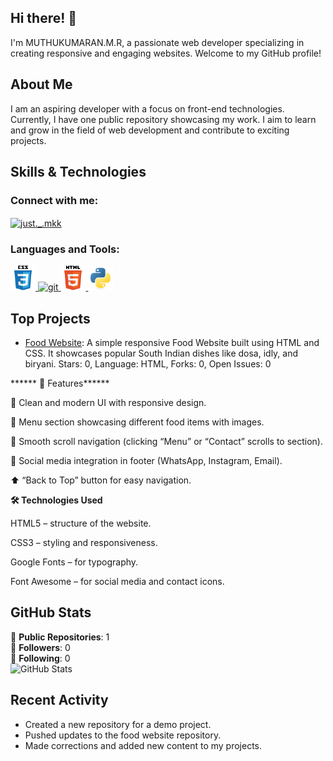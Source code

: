 ## Hi there! 👋

I'm MUTHUKUMARAN.M.R, a passionate web developer specializing in creating responsive and engaging websites. Welcome to my GitHub profile!

## About Me

I am an aspiring developer with a focus on front-end technologies. Currently, I have one public repository showcasing my work. I aim to learn and grow in the field of web development and contribute to exciting projects.

## Skills & Technologies

<h3 align="left">Connect with me:</h3>
<p align="left">
<a href="https://instagram.com/just._.mkk" target="blank"><img align="center" src="https://raw.githubusercontent.com/rahuldkjain/github-profile-readme-generator/master/src/images/icons/Social/instagram.svg" alt="just._.mkk" height="30" width="40" /></a>
</p>

<h3 align="left">Languages and Tools:</h3>
<p align="left"> <a href="https://www.w3schools.com/css/" target="_blank" rel="noreferrer"> <img src="https://raw.githubusercontent.com/devicons/devicon/master/icons/css3/css3-original-wordmark.svg" alt="css3" width="40" height="40"/> </a> <a href="https://git-scm.com/" target="_blank" rel="noreferrer"> <img src="https://www.vectorlogo.zone/logos/git-scm/git-scm-icon.svg" alt="git" width="40" height="40"/> </a> <a href="https://www.w3.org/html/" target="_blank" rel="noreferrer"> <img src="https://raw.githubusercontent.com/devicons/devicon/master/icons/html5/html5-original-wordmark.svg" alt="html5" width="40" height="40"/> </a> <a href="https://www.python.org" target="_blank" rel="noreferrer"> <img src="https://raw.githubusercontent.com/devicons/devicon/master/icons/python/python-original.svg" alt="python" width="40" height="40"/> </a> </p>


## Top Projects

- [Food Website](https://github.com/mrmuthukumaran/mrmuthukumaran): A simple responsive Food Website built using HTML and CSS. It showcases popular South Indian dishes like dosa, idly, and biryani. Stars: 0, Language: HTML, Forks: 0, Open Issues: 0

******  📌 Features******

🎨 Clean and modern UI with responsive design.

🍛 Menu section showcasing different food items with images.

🔗 Smooth scroll navigation (clicking “Menu” or “Contact” scrolls to section).

📱 Social media integration in footer (WhatsApp, Instagram, Email).

⬆️ “Back to Top” button for easy navigation.

**🛠️ Technologies Used**

HTML5 – structure of the website.

CSS3 – styling and responsiveness.

Google Fonts – for typography.

Font Awesome – for social media and contact icons.

## GitHub Stats

🌟 **Public Repositories**: 1  
👥 **Followers**: 0  
🔗 **Following**: 0  
![GitHub Stats](https://github-readme-stats.vercel.app/api?username=mrmuthukumaran&show_icons=true&theme=radical)

## Recent Activity

- Created a new repository for a demo project.  
- Pushed updates to the food website repository.  
- Made corrections and added new content to my projects.
